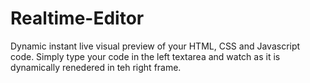 # Realtime-Editor

Dynamic instant live visual preview of your HTML, CSS and Javascript code. Simply type your code in the left textarea and watch as it is dynamically 
renedered in teh right frame.

